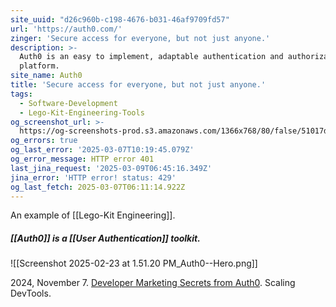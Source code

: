 ```yaml
---
site_uuid: "d26c960b-c198-4676-b031-46af9709fd57"
url: 'https://auth0.com/'
zinger: 'Secure access for everyone, but not just anyone.'
description: >-
  Auth0 is an easy to implement, adaptable authentication and authorization
  platform.
site_name: Auth0
title: 'Secure access for everyone, but not just anyone.'
tags:
  - Software-Development
  - Lego-Kit-Engineering-Tools
og_screenshot_url: >-
  https://og-screenshots-prod.s3.amazonaws.com/1366x768/80/false/51017da681cdf1133998fabba2e8b6100f39ed3ee6d13446c7f78d592b067b89.jpeg
og_errors: true
og_last_error: '2025-03-07T10:19:45.079Z'
og_error_message: HTTP error 401
last_jina_request: '2025-03-09T06:45:16.349Z'
jina_error: 'HTTP error! status: 429'
og_last_fetch: 2025-03-07T06:11:14.922Z
---
```


An example of [[Lego-Kit Engineering]]. 
##### [[Auth0]] is a [[User Authentication]] toolkit. 
![[Screenshot 2025-02-23 at 1.51.20 PM_Auth0--Hero.png]]

2024, November 7. [Developer Marketing Secrets from Auth0](http://localhost:5173/). Scaling DevTools.

